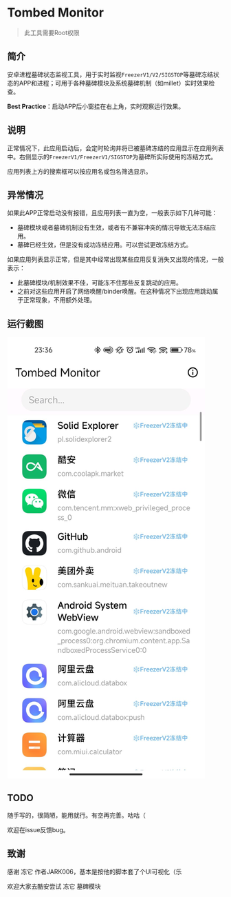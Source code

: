 # Tombed Monitor

> 此工具需要Root权限

## 简介

安卓进程墓碑状态监视工具，用于实时监视`FreezerV1/V2/SIGSTOP`等墓碑冻结状态的APP和进程；可用于各种墓碑模块及系统墓碑机制（如millet）实时效果检查。

**Best Practice**：启动APP后小窗挂在右上角，实时观察运行效果。

## 说明

正常情况下，此应用启动后，会定时轮询并将已被墓碑冻结的应用显示在应用列表中。右侧显示的`FreezerV1/FreezerV1/SIGSTOP`为墓碑所实际使用的冻结方式。

应用列表上方的搜索框可以按应用名或包名筛选显示。

## 异常情况

如果此APP正常启动没有报错，且应用列表一直为空，一般表示如下几种可能：

- 墓碑模块或者墓碑机制没有生效，或者有不兼容冲突的情况导致无法冻结应用。
- 墓碑已经生效，但是没有成功冻结应用。可以尝试更改冻结方式。

如果应用列表显示正常，但是其中经常出现某些应用反复消失又出现的情况，一般表示：

- 此墓碑模块/机制效果不佳，可能冻不住那些反复跳动的应用。
- 之前对这些应用开启了网络唤醒/binder唤醒。在这种情况下出现应用跳动属于正常现象，不用额外处理。

## 运行截图

![](assets/screenshot.jpg)

## TODO

随手写的，很简陋，能用就行。有空再完善。咕咕（

欢迎在issue反馈bug。

## 致谢

感谢 冻它 作者JARK006，基本是按他的脚本套了个UI可视化（乐

欢迎大家去酷安尝试 冻它 墓碑模块
